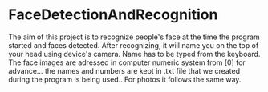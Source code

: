 # FaceDetectionAndRecognition
The aim of this project is to recognize people's face at the time the program started and faces detected.
After recognizing, it will name you on the top of your head using device's camera. Name has to be typed from the keyboard.
The face images are adressed in computer numeric system from [0] for advance...
the names and numbers are kept in .txt file that we created during the program is being used..
For photos it follows the same way.
